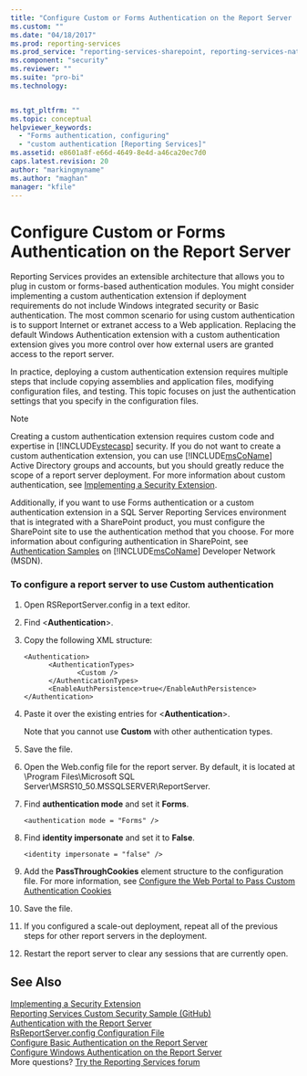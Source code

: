 ```yaml
---
title: "Configure Custom or Forms Authentication on the Report Server | Microsoft Docs"
ms.custom: ""
ms.date: "04/18/2017"
ms.prod: reporting-services
ms.prod_service: "reporting-services-sharepoint, reporting-services-native"
ms.component: "security"
ms.reviewer: ""
ms.suite: "pro-bi"
ms.technology: 


ms.tgt_pltfrm: ""
ms.topic: conceptual
helpviewer_keywords: 
  - "Forms authentication, configuring"
  - "custom authentication [Reporting Services]"
ms.assetid: e8601a8f-e66d-4649-8e4d-a46ca20ec7d0
caps.latest.revision: 20
author: "markingmyname"
ms.author: "maghan"
manager: "kfile"
---
```

# Configure Custom or Forms Authentication on the Report Server

Reporting Services provides an extensible architecture that allows you to plug in custom or forms-based authentication modules. You might consider implementing a custom authentication extension if deployment requirements do not include Windows integrated security or Basic authentication. The most common scenario for using custom authentication is to support Internet or extranet access to a Web application. Replacing the default Windows Authentication extension with a custom authentication extension gives you more control over how external users are granted access to the report server.  

In practice, deploying a custom authentication extension requires multiple steps that include copying assemblies and application files, modifying configuration files, and testing. This topic focuses on just the authentication settings that you specify in the configuration files.  

> [!NOTE]
>  Creating a custom authentication extension requires custom code and expertise in [!INCLUDE[vstecasp](../../includes/vstecasp-md.md)] security. If you do not want to create a custom authentication extension, you can use [!INCLUDE[msCoName](../../includes/msconame-md.md)] Active Directory groups and accounts, but you should greatly reduce the scope of a report server deployment. For more information about custom authentication, see [Implementing a Security Extension](../../reporting-services/extensions/security-extension/implementing-a-security-extension.md).

Additionally, if you want to use Forms authentication or a custom authentication extension in a SQL Server Reporting Services environment that is integrated with a SharePoint product, you must configure the SharePoint site to use the authentication method that you choose. For more information about configuring authentication in SharePoint, see [Authentication Samples](http://go.microsoft.com/fwlink/?LinkId=115575) on [!INCLUDE[msCoName](../../includes/msconame-md.md)] Developer Network (MSDN).



### To configure a report server to use Custom authentication

1.  Open RSReportServer.config in a text editor.

2.  Find \<**Authentication**>.

3.  Copy the following XML structure:

    ```
    <Authentication>
          <AuthenticationTypes>
                 <Custom />
          </AuthenticationTypes>
          <EnableAuthPersistence>true</EnableAuthPersistence>
    </Authentication>
    ```

4.  Paste it over the existing entries for \<**Authentication**>.

     Note that you cannot use **Custom** with other authentication types.

5.  Save the file.

6.  Open the Web.config file for the report server. By default, it is located at \Program Files\Microsoft SQL Server\MSRS10_50.MSSQLSERVER\ReportServer.

7.  Find **authentication mode** and set it **Forms**.

    ```
    <authentication mode = "Forms" />
    ```

8.  Find **identity impersonate** and set it to **False**.

    ```
    <identity impersonate = "false" />  
    ```
9. Add the **PassThroughCookies** element structure to the configuration file. For more information, see [Configure the Web Portal to Pass Custom Authentication Cookies](../../reporting-services/security/configure-the-web-portal-to-pass-custom-authentication-cookies.md)
  
10. Save the file.  
  
11. If you configured a scale-out deployment, repeat all of the previous steps for other report servers in the deployment.  
  
12. Restart the report server to clear any sessions that are currently open.  

## See Also

[Implementing a Security Extension](../../reporting-services/extensions/security-extension/implementing-a-security-extension.md)  
[Reporting Services Custom Security Sample (GitHub)](https://github.com/Microsoft/Reporting-Services/tree/master/CustomSecuritySample)  
[Authentication with the Report Server](../../reporting-services/security/authentication-with-the-report-server.md)   
[RsReportServer.config Configuration File](../../reporting-services/report-server/rsreportserver-config-configuration-file.md)   
[Configure Basic Authentication on the Report Server](../../reporting-services/security/configure-basic-authentication-on-the-report-server.md)   
[Configure Windows Authentication on the Report Server](../../reporting-services/security/configure-windows-authentication-on-the-report-server.md)  
More questions? [Try the Reporting Services forum](http://go.microsoft.com/fwlink/?LinkId=620231)
